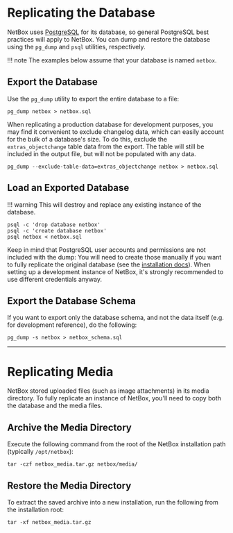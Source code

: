 # Replicating the Database

NetBox uses [PostgreSQL](https://www.postgresql.org/) for its database, so general PostgreSQL best practices will apply to NetBox. You can dump and restore the database using the `pg_dump` and `psql` utilities, respectively.

!!! note
    The examples below assume that your database is named `netbox`.

## Export the Database

Use the `pg_dump` utility to export the entire database to a file:

```no-highlight
pg_dump netbox > netbox.sql
```

When replicating a production database for development purposes, you may find it convenient to exclude changelog data, which can easily account for the bulk of a database's size. To do this, exclude the `extras_objectchange` table data from the export. The table will still be included in the output file, but will not be populated with any data.

```no-highlight
pg_dump --exclude-table-data=extras_objectchange netbox > netbox.sql
```

## Load an Exported Database

!!! warning
    This will destroy and replace any existing instance of the database.

```no-highlight
psql -c 'drop database netbox'
psql -c 'create database netbox'
psql netbox < netbox.sql
```

Keep in mind that PostgreSQL user accounts and permissions are not included with the dump: You will need to create those manually if you want to fully replicate the original database (see the [installation docs](installation/1-postgresql.md)). When setting up a development instance of NetBox, it's strongly recommended to use different credentials anyway.

## Export the Database Schema

If you want to export only the database schema, and not the data itself (e.g. for development reference), do the following:

```no-highlight
pg_dump -s netbox > netbox_schema.sql
```

---

# Replicating Media

NetBox stored uploaded files (such as image attachments) in its media directory. To fully replicate an instance of NetBox, you'll need to copy both the database and the media files.

## Archive the Media Directory

Execute the following command from the root of the NetBox installation path (typically `/opt/netbox`):

```no-highlight
tar -czf netbox_media.tar.gz netbox/media/
```

## Restore the Media Directory

To extract the saved archive into a new installation, run the following from the installation root:

```no-highlight
tar -xf netbox_media.tar.gz
```
